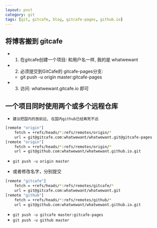 ```yaml
---
layout: post
category: git
tags: [git, gitcafe, blog, gitcafe-pages, github.io]
---
```


## 将博客搬到 gitcafe
* 1. 在gitcafe创建一个项目: 和用户名一样, 我的是 whatwewant
* 2. 必须提交到GitCafe的 gitcafe-pages分支:
    * git push -u origin master:gitcafe-pages
* 3. 访问: whatwewant.gitcafe.io 即可

## 一个项目同时使用两个或多个远程仓库
* `建议把国内的放前边, 在国内github已经离死不远`

```bash
[remote "origin"]
    fetch = +refs/heads/*:refs/remotes/origin/*
    url = git@gitcafe.com:whatwewant/whatwewant.git@gitcafe-pages
[remote "origin"]
    fetch = +refs/heads/*:refs/remotes/origin/*
    url = git@github.com:whatwewant/whatwewant.github.io.git
```
* `git push -u origin master`

* 或者修改名字，分别提交
```bash
[remote "gitcafe"]
    fetch = +refs/heads/*:refs/remotes/gitcafe/*
    url = git@gitcafe.com:whatwewant/whatwewant.git
[remote "github"]
    fetch = +refs/heads/*:refs/remotes/github/*
    url = git@github.com:whatwewant/whatwewant.github.io.git
```
* `git push -u gitcafe master:gitcafe-pages`
* `git push -u github master`
